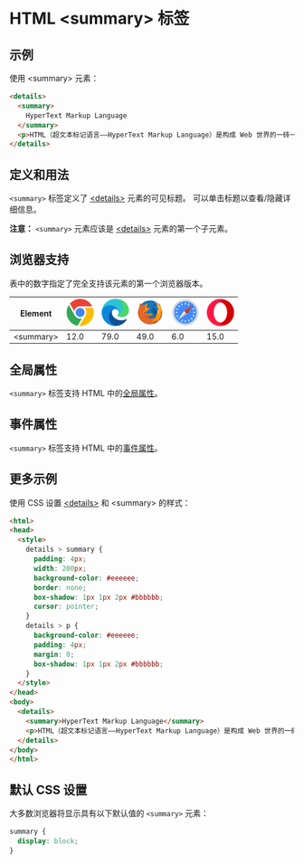 HTML \<summary> 标签
===

## 示例

使用 \<summary> 元素：

```html idoc:preview:iframe
<details>
  <summary>
    HyperText Markup Language
  </summary>
  <p>HTML（超文本标记语言——HyperText Markup Language）是构成 Web 世界的一砖一瓦。它定义了网页内容的含义和结构。除 HTML 以外的其它技术则通常用来描述一个网页的表现与展示效果（如 CSS），或功能与行为（如 JavaScript）</p>
</details>
```

## 定义和用法

`<summary>` 标签定义了 [\<details>](./details.md) 元素的可见标题。 可以单击标题以查看/隐藏详细信息。

**注意：** `<summary>` 元素应该是 [\<details>](./details.md) 元素的第一个子元素。

## 浏览器支持

表中的数字指定了完全支持该元素的第一个浏览器版本。

| Element | ![chrome][1] | ![edge][2] | ![firefox][3] | ![safari][4] | ![opera][5] |
| ------- | --- | --- | --- | --- | --- |
| \<summary> | 12.0 | 79.0 | 49.0 | 6.0 | 15.0 |

## 全局属性

`<summary>` 标签支持 HTML 中的[全局属性](../reference/standardattributes.md)。

## 事件属性

`<summary>` 标签支持 HTML 中的[事件属性](../reference/eventattributes.md)。

## 更多示例

使用 CSS 设置 [\<details>](./details.md) 和 \<summary> 的样式：

```html idoc:preview:iframe
<html>
<head>
  <style>
    details > summary {
      padding: 4px;
      width: 200px;
      background-color: #eeeeee;
      border: none;
      box-shadow: 1px 1px 2px #bbbbbb;
      cursor: pointer;
    }
    details > p {
      background-color: #eeeeee;
      padding: 4px;
      margin: 0;
      box-shadow: 1px 1px 2px #bbbbbb;
    }
  </style>
</head>
<body>
  <details>
    <summary>HyperText Markup Language</summary>
    <p>HTML（超文本标记语言——HyperText Markup Language）是构成 Web 世界的一砖一瓦。它定义了网页内容的含义和结构。除 HTML 以外的其它技术则通常用来描述一个网页的表现与展示效果（如 CSS），或功能与行为（如 JavaScript）</p>
  </details>
</body>
</html>
```
<!--rehype:style=height: 230px;-->

## 默认 CSS 设置

大多数浏览器将显示具有以下默认值的 `<summary>` 元素：

```css
summary {
  display: block;
}
```


[1]: ../assets/chrome.svg
[2]: ../assets/edge.svg
[3]: ../assets/firefox.svg
[4]: ../assets/safari.svg
[5]: ../assets/opera.svg